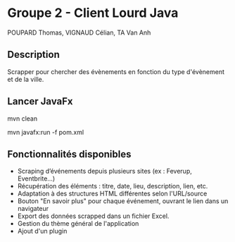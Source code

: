 # Groupe 2 - Client Lourd Java 
POUPARD Thomas, VIGNAUD Célian, TA Van Anh

## Description 
Scrapper pour chercher des évènements en fonction du type d'évènement et de la ville. 

## Lancer JavaFx
mvn clean

mvn javafx:run -f pom.xml

## Fonctionnalités disponibles
- Scraping d’événements depuis plusieurs sites (ex : Feverup, Eventbrite…)
- Récupération des éléments : titre, date, lieu, description, lien, etc.
- Adaptation à des structures HTML différentes selon l'URL/source
- Bouton "En savoir plus" pour chaque événement, ouvrant le lien dans un navigateur
- Export des données scrapped dans un fichier Excel. 
- Gestion du thème général de l'application 
- Ajout d'un plugin 
